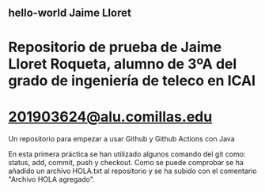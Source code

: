 ## hello-world Jaime Lloret

# Repositorio de prueba de Jaime Lloret Roqueta, alumno de 3ºA del grado de ingeniería de teleco en ICAI
# 201903624@alu.comillas.edu

Un repositorio para empezar a usar Github y Github Actions con Java

En esta primera práctica se han utilizado algunos comando del git como: status, add, commit, push y checkout.
Como se puede comprobar se ha añadido un archivo HOLA.txt al repositorio y se ha subido con el comentario "Archivo HOLA agregado".
